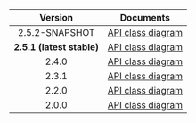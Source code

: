 | Version | Documents |
|:---:|---|
| 2.5.2-SNAPSHOT | [API class diagram](2.5.2-SNAPSHOT/api_class_diagram.svg) |
| **2.5.1 (latest stable)** | [API class diagram](2.5.1/api_class_diagram.svg) |
| 2.4.0 | [API class diagram](2.4.0/api_class_diagram.svg) |
| 2.3.1 | [API class diagram](2.3.1/api_class_diagram.svg) |
| 2.2.0 | [API class diagram](2.2.0/api_class_diagram.svg) |
| 2.0.0 | [API class diagram](2.0.0/api_class_diagram.svg) |
